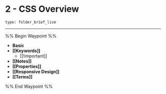 # 2 - CSS Overview
 
```ccard
type: folder_brief_live
```
 
---

%% Begin Waypoint %%
- **Basic**
- **[[Keywords]]**
	- [[!important]]
- **[[Notes]]**
- **[[Properties]]**
- **[[Responsive Design]]**
- **[[Terms]]**

%% End Waypoint %%